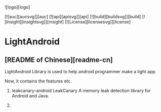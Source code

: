 ![logo][logo]

[![auc][aucsvg]][auc] [![api][apisvg]][api] [![build][buildsvg]][build] [![Insight][insightsvg]][insight] [![License][licensesvg]][license]

# LightAndroid
## [README of Chinese][readme-cn]
LightAndroid Library is used to help android programmer make a light app.

Now, it contains the features etc.
1. leakcanary-android
LeakCanary
A memory leak detection library for Android and Java.

2.

